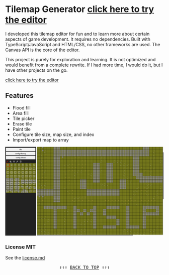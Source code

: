 # Tilemap Generator [click here to try the editor](https://tmslpm.github.io/tilemap-generator/)

I developed this tilemap editor for fun and to learn more about certain aspects
of game development. It requires no dependencies. Built with TypeScript/JavaScript
and HTML/CSS, no other frameworks are used. The Canvas API is the core of the editor.

This project is purely for exploration and learning. It is not optimized and would benefit
from a complete rewrite. If I had more time, I would do it, but I have other projects on the go.

[click here to try the editor](https://tmslpm.github.io/tilemap-generator/)

## Features

- Flood fill
- Area fill
- Tile picker
- Erase tile
- Paint tile
- Configure tile size, map size, and index
- Import/export map to array

<div align="center"><img
  src="https://github.com/tmslpm/tilemap-generator/blob/main/public/assets/examples.png"
  alt="tilemap example" /></div>

### License MIT

See the [license.md](https://github.com/tmslpm/tilemap-generator/blob/main/license.md)

<pre align=center>↑↑↑ <a href="#tilemap-generator" title="click to scroll up" alt="click to scroll up">BACK TO TOP</a> ↑↑↑</pre>
